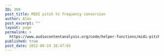 ```yaml
---
ID: 309
post_title: MIDI pitch to frequency conversion
author: Alex
post_excerpt: ""
layout: page
permalink: >
  https://www.audiocontentanalysis.org/code/helper-functions/midi-pitch-to-frequency-conversion/
published: true
post_date: 2012-06-24 16:47:03
---
```

<script src="https://gist-it.appspot.com/https://github.com/alexanderlerch/ACA-Code/blob/master/ToolMidi2Freq.m">
</script>
